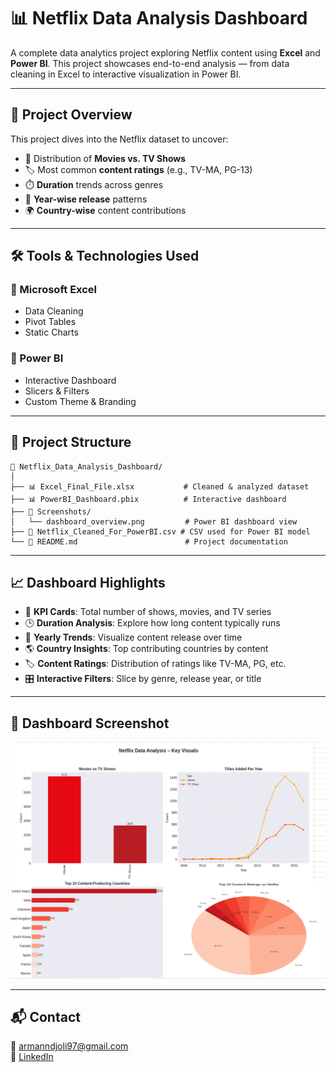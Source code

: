 # 📊 Netflix Data Analysis Dashboard

A complete data analytics project exploring Netflix content using **Excel** and **Power BI**. This project showcases end-to-end analysis — from data cleaning in Excel to interactive visualization in Power BI.

---

## 🧠 Project Overview

This project dives into the Netflix dataset to uncover:
- 🍿 Distribution of **Movies vs. TV Shows**
- 🏷️ Most common **content ratings** (e.g., TV-MA, PG-13)
- ⏱️ **Duration** trends across genres
- 📆 **Year-wise release** patterns
- 🌍 **Country-wise** content contributions

---

## 🛠 Tools & Technologies Used

### 📗 Microsoft Excel  
- Data Cleaning  
- Pivot Tables  
- Static Charts  

### 📘 Power BI  
- Interactive Dashboard  
- Slicers & Filters  
- Custom Theme & Branding  

---

## 📁 Project Structure

```
📂 Netflix_Data_Analysis_Dashboard/
│
├── 📊 Excel_Final_File.xlsx           # Cleaned & analyzed dataset  
├── 📊 PowerBI_Dashboard.pbix          # Interactive dashboard  
├── 📸 Screenshots/                    
│   └── dashboard_overview.png         # Power BI dashboard view  
├── 📄 Netflix_Cleaned_For_PowerBI.csv # CSV used for Power BI model  
└── 📘 README.md                        # Project documentation  
```

---

## 📈 Dashboard Highlights

- 🎯 **KPI Cards**: Total number of shows, movies, and TV series  
- 🕒 **Duration Analysis**: Explore how long content typically runs  
- 📆 **Yearly Trends**: Visualize content release over time  
- 🌎 **Country Insights**: Top contributing countries by content  
- 🏷️ **Content Ratings**: Distribution of ratings like TV-MA, PG, etc.  
- 🎛 **Interactive Filters**: Slice by genre, release year, or title  

---

## 📸 Dashboard Screenshot

![Netflix Dashboard](Screenshot%202025-05-17%20230458.png)

---

## 📬 Contact

📧 [armanndjoli97@gmail.com](mailto:armanndjoli97@gmail.com)  
🔗 [LinkedIn](https://www.linkedin.com/in/arman-ndjoli97)
